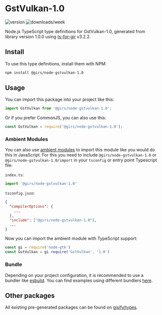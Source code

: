 
# GstVulkan-1.0

![version](https://img.shields.io/npm/v/@girs/node-gstvulkan-1.0)
![downloads/week](https://img.shields.io/npm/dw/@girs/node-gstvulkan-1.0)


Node.js TypeScript type definitions for GstVulkan-1.0, generated from library version 1.0.0 using [ts-for-gir](https://github.com/gjsify/ts-for-gir) v3.2.2.


## Install

To use this type definitions, install them with NPM:
```bash
npm install @girs/node-gstvulkan-1.0
```

## Usage

You can import this package into your project like this:
```ts
import GstVulkan from '@girs/node-gstvulkan-1.0';
```

Or if you prefer CommonJS, you can also use this:
```ts
const GstVulkan = require('@girs/node-gstvulkan-1.0');
```

### Ambient Modules

You can also use [ambient modules](https://github.com/gjsify/ts-for-gir/tree/main/packages/cli#ambient-modules) to import this module like you would do this in JavaScript.
For this you need to include `@girs/node-gstvulkan-1.0` or `@girs/node-gstvulkan-1.0/import` in your `tsconfig` or entry point Typescript file:

`index.ts`:
```ts
import '@girs/node-gstvulkan-1.0'
```

`tsconfig.json`:
```json
{
  "compilerOptions": {
    ...
  },
  "include": ["@girs/node-gstvulkan-1.0"],
  ...
}
```

Now you can import the ambient module with TypeScript support: 

```ts
const gi = require('node-gtk')
const GstVulkan = gi.require('GstVulkan', '1.0')
```


### Bundle

Depending on your project configuration, it is recommended to use a bundler like [esbuild](https://esbuild.github.io/). You can find examples using different bundlers [here](https://github.com/gjsify/ts-for-gir/tree/main/examples).

## Other packages

All existing pre-generated packages can be found on [gjsify/types](https://github.com/gjsify/types).

